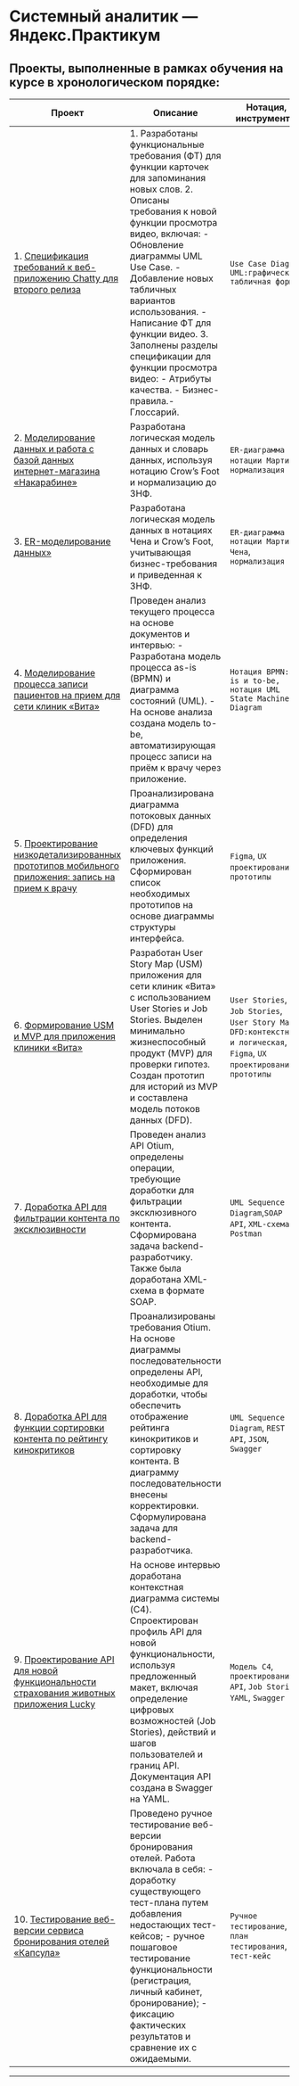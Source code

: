 # Системный аналитик — Яндекс.Практикум

## Проекты, выполненные в рамках обучения на курсе в хронологическом порядке:

| Проект    | Описание                          | Нотация,  инструменты  |
|-----------|-----------------------------------|------------------------|
|1. [Спецификация требований к веб-приложению Chatty для второго релиза](https://drive.google.com/drive/folders/1QaNe8gfW9veCVdJoKIhJuksqQHuzl0mp?usp=sharing)|1. Разработаны функциональные требования (ФТ) для функции карточек для запоминания новых слов. 2. Описаны требования к новой функции просмотра видео, включая: - Обновление диаграммы UML Use Case. - Добавление новых табличных вариантов использования. - Написание ФТ для функции видео. 3. Заполнены разделы спецификации для функции просмотра видео: - Атрибуты качества. - Бизнес-правила.- Глоссарий.|`Use Case Diagram UML:графическая, табличная форма`|	
|2. [Моделирование данных и работа с базой данных интернет-магазина «Накарабине»](https://drive.google.com/drive/folders/1yePGzZtRIMTuCoeXI6bxeLa_RER_RGjs?usp=sharing)|Разработана логическая модель данных и словарь данных, используя нотацию Crow’s Foot и нормализацию до 3НФ.|`ER-диаграмма в нотации Мартина`, `нормализация БД`|
|3. [ER-моделирование данных»](https://drive.google.com/drive/folders/1JWrkk1YFsszHDlDa5S-KySo9Le5RoYTv?usp=sharing)|Разработана логическая модель данных в нотациях Чена и Crow’s Foot, учитывающая бизнес-требования и приведенная к 3НФ.| `ER-диаграмма в нотации Мартина, Чена`, `нормализация БД`|
|4. [Моделирование процесса записи пациентов на прием для сети клиник «Вита»](https://drive.google.com/drive/folders/1u5A3LHWk5Iu1uhkBwoQnfaYoTaVu3AfY?usp=sharing)|Проведен анализ текущего процесса на основе документов и интервью: - Разработана модель процесса as-is (BPMN) и диаграмма состояний (UML). - На основе анализа создана модель to-be, автоматизирующая процесс записи на приём к врачу через приложение.|`Нотация BPMN:as-is и to-be, нотация UML State Machine Diagram`|
|5. [Проектирование низкодетализированных прототипов мобильного приложения: запись на прием к врачу](https://www.figma.com/design/YQNjIa5qtaMBbnr2320kQt/%D0%94%D0%97-%D0%A1%D0%BF%D1%80%D0%B8%D0%BD%D1%82-6-v.2-%D0%A2%D1%80%D1%83%D1%85%D0%B8%D0%BD%D0%BE%D0%B9-%D0%95%D0%BB%D0%B5%D0%BD%D1%8B?node-id=0-1&t=ivgmmJlMpTaXVxXe-1)| Проанализирована диаграмма потоковых данных (DFD) для определения ключевых функций приложения. Сформирован список необходимых прототипов на основе диаграммы структуры интерфейса.|`Figma`, `UX проектирование`, `прототипы`|
|6. [Формирование USM и MVP для приложения клиники «Вита»](https://drive.google.com/drive/folders/1qwxos-gIxy__A5OCDMx0s_IK7qehxKfF?usp=sharing)| Разработан User Story Map (USM) приложения для сети клиник «Вита» с использованием User Stories и Job Stories. Выделен минимально жизнеспособный продукт (MVP) для проверки гипотез. Создан прототип для историй из MVP и составлена модель потоков данных (DFD).|`User Stories`, `Job Stories`, `User Story Map`, `DFD:контекстная и логическая`, `Figma`, `UX проектирование`, `прототипы`|
|7. [Доработка API для фильтрации контента по эксклюзивности](https://drive.google.com/drive/folders/1Pp9k8sYj0MW_AyRRGdPCTLRw6qzlIkKM?usp=sharing)|Проведен анализ API Otium, определены операции, требующие доработки для фильтрации эксклюзивного контента. Сформирована задача backend-разработчику. Также была доработана XML-схема в формате SOAP.|`UML Sequence Diagram`,`SOAP API`, `XML-схема`, `Postman`|
|8. [Доработка API для функции сортировки контента по рейтингу кинокритиков](https://drive.google.com/drive/folders/1-lXZAkgtJ8xc9S7yfqp5uGOY5tJLbBlc?usp=sharing)|Проанализированы требования Otium. На основе диаграммы последовательности определены API, необходимые для доработки, чтобы обеспечить отображение рейтинга кинокритиков и сортировку контента. В диаграмму последовательности внесены корректировки. Сформулирована задача для backend-разработчика.|`UML Sequence Diagram`, `REST API`, `JSON`, `Swagger`|
|9. [Проектирование API для новой функциональности страхования животных приложения Lucky](https://drive.google.com/drive/folders/1r0ngcwrrNIU5C1s1_Sg-iB_vHnscjnLc?usp=sharing)|На основе интервью доработана контекстная диаграмма системы (C4). Спроектирован профиль API для новой функциональности, используя предложенный макет, включая определение цифровых возможностей (Job Stories), действий и шагов пользователей и границ API. Документация API создана в Swagger на YAML.|`Модель C4`, `проектирование API`, `Job Stories`, `YAML`, `Swagger`|
|10. [Тестирование веб-версии сервиса бронирования отелей  «Капсула»](https://drive.google.com/drive/folders/1Km_hCoxDttkwlyJZha-IifWy4HtUzNxR?usp=sharing)|Проведено ручное тестирование веб-версии бронирования отелей.  Работа включала в себя: - доработку существующего тест-плана путем добавления недостающих тест-кейсов; - ручное пошаговое тестирование функциональности (регистрация, личный кабинет, бронирование); - фиксацию фактических результатов и сравнение их с ожидаемыми.|`Ручное тестирование`,  `план тестирования`, `тест-кейс`|

---

